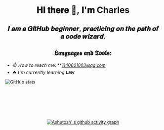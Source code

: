 <h1 align="center"> 𝐇𝐢 𝐭𝐡𝐞𝐫𝐞 👋, 𝐈'𝐦 Charles </h1>

<h2 align="center"> 𝑰 𝒂𝒎 𝒂 𝑮𝒊𝒕𝑯𝒖𝒃 𝒃𝒆𝒈𝒊𝒏𝒏𝒆𝒓, 𝒑𝒓𝒂𝒄𝒕𝒊𝒄𝒊𝒏𝒈 𝒐𝒏 𝒕𝒉𝒆 𝒑𝒂𝒕𝒉 𝒐𝒇 𝒂 𝒄𝒐𝒅𝒆 𝒘𝒊𝒛𝒂𝒓𝒅.</h2>



<h2 align="center"> 𝕷𝖆𝖓𝖌𝖚𝖆𝖌𝖊𝖘 𝖆𝖓𝖉 𝕿𝖔𝖔𝖑𝖘: </h2>


* 📫 𝘏𝘰𝘸 𝘵𝘰 𝘳𝘦𝘢𝘤𝘩 𝘮𝘦: ***1140601003@qq.com* 
* ☘ 𝘐’𝘮 𝘤𝘶𝘳𝘳𝘦𝘯𝘵𝘭𝘺 𝘭𝘦𝘢𝘳𝘯𝘪𝘯𝘨 **𝘓𝘢𝘸**

<p><img alt="GitHub stats" src="https://github-readme-stats.vercel.app/api?username=Oreomeow&amp;langs_count=6&amp;theme=vue&amp;show_icons=true"/></p>

<br><br><br><br><br>
<p align="center"><a href="https://github.com/ashutosh00710/github-readme-activity-graph"><img alt="Ashutosh&#39; s github activity graph" src="https://activity-graph.herokuapp.com/graph?username=Oreomeow&amp;bg_color=fcfcfe&amp;color=000000&amp;line=4bc0c8&amp;point=feac5e&amp;area=true&amp;hide_border=true"/></a></p>
